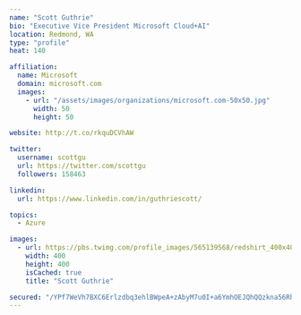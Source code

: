 ```yaml
---
name: "Scott Guthrie"
bio: "Executive Vice President Microsoft Cloud+AI"
location: Redmond, WA
type: "profile"
heat: 140

affiliation:
  name: Microsoft
  domain: microsoft.com
  images:
    - url: "/assets/images/organizations/microsoft.com-50x50.jpg"
      width: 50
      height: 50

website: http://t.co/rkquDCVhAW

twitter:
  username: scottgu
  url: https://twitter.com/scottgu
  followers: 158463

linkedin:
  url: https://www.linkedin.com/in/guthriescott/

topics:
  - Azure

images:
  - url: https://pbs.twimg.com/profile_images/565139568/redshirt_400x400.jpg
    width: 400
    height: 400
    isCached: true
    title: "Scott Guthrie"

secured: "/YPf7WeVh7BXC6Erlzdbq3ehlBWpeA+zAbyM7u0I+a6YmhOEJQhQQzkna56RhVV8fjM35/OB4zwpa1FdNPRBy57GxDJ400DkxUXTeLVS4SUhd4gD2JrBR438SA8GVZtNFCjuM3gsg5er2fMkDzNJ2dWwITcq6XaqzYq1TmC9uprHof9c8r5lgMPgkDZh9dh/cUA1Mjl5B+mhwvz97DlAdXQx5mCwLsYBFLMya/QzGEWutzkwcEkfuakRydnNi29hIVOOvYL4Z3+k9VmeV2jhn/sKrc3cGfSkYOBGQsae6sVLukFeS7APwnrlCpqPedHPBjKtT24T4kJBYwJ4NDaod/qiitns9hAEYf3N3muj+gs40nHZCEfcEs+3bJ1p3iLHt6hk+Jecrc99Btb9wkvZ1rAN0Riv6US+kpu1nUlr5j8=;sMglKnxSPpFkYv4fK9l1Ag=="
---
```


